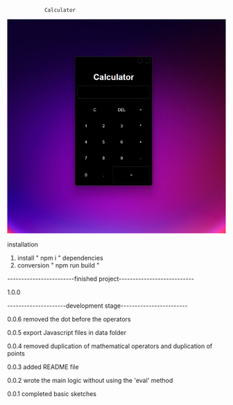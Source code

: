                 Calculator

![Image Calculator](img/README_IMG.png)


installation
1) install " npm i " dependencies
2) conversion " npm run build "

------------------------finished project---------------------------

1.0.0

---------------------development stage------------------------

0.0.6 removed the dot before the operators

0.0.5 export Javascript files in data folder 

0.0.4 removed duplication of mathematical operators and duplication of points 

0.0.3 added README file

0.0.2 wrote the main logic without using the 'eval' method

0.0.1 completed basic sketches









